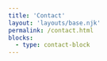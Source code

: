 ```yaml
---
title: 'Contact'
layout: 'layouts/base.njk'
permalink: /contact.html
blocks:
  - type: contact-block
---
```


